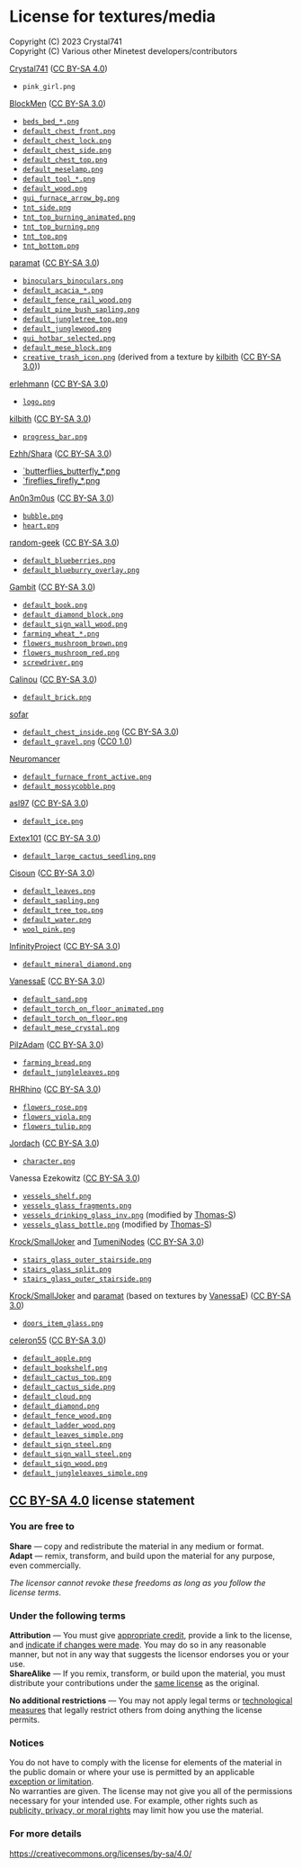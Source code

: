 # License for textures/media

Copyright (C) 2023 Crystal741\
Copyright (C) Various other Minetest developers/contributors

[Crystal741](https://github.com/Crystal741) ([CC BY-SA 4.0](https://creativecommons.org/licenses/by-sa/4.0/))

- `pink_girl.png`

[BlockMen](https://github.com/BlockMen) ([CC BY-SA 3.0](https://creativecommons.org/licenses/by-sa/3.0/))

- [`beds_bed_*.png`](https://github.com/minetest/minetest_game/tree/master/mods/beds/textures)
- [`default_chest_front.png`](https://github.com/minetest/minetest_game/blob/master/mods/default/textures/default_chest_front.png)
- [`default_chest_lock.png`](https://github.com/minetest/minetest_game/blob/master/mods/default/textures/default_chest_lock.png)
- [`default_chest_side.png`](https://github.com/minetest/minetest_game/blob/master/mods/default/textures/default_chest_side.png)
- [`default_chest_top.png`](https://github.com/minetest/minetest_game/blob/master/mods/default/textures/default_chest_top.png)
- [`default_meselamp.png`](https://github.com/minetest/minetest_game/blob/master/mods/default/textures/default_meselamp.png)
- [`default_tool_*.png`](https://github.com/minetest/minetest_game/tree/master/mods/default/textures)
- [`default_wood.png`](https://github.com/minetest/minetest_game/blob/master/mods/default/textures/default_wood.png)
- [`gui_furnace_arrow_bg.png`](https://github.com/minetest/minetest_game/blob/master/mods/default/textures/gui_furnace_arrow_bg.png)
- [`tnt_side.png`](https://github.com/minetest/minetest_game/blob/master/mods/tnt/textures/tnt_side.png)
- [`tnt_top_burning_animated.png`](https://github.com/minetest/minetest_game/blob/master/mods/tnt/textures/tnt_top_burning_animated.png)
- [`tnt_top_burning.png`](https://github.com/minetest/minetest_game/blob/master/mods/tnt/textures/tnt_top_burning.png)
- [`tnt_top.png`](https://github.com/minetest/minetest_game/blob/master/mods/tnt/textures/tnt_top.png)
- [`tnt_bottom.png`](https://github.com/minetest/minetest_game/blob/master/mods/tnt/textures/tnt_bottom.png)

[paramat](https://github.com/paramt) ([CC BY-SA 3.0](https://creativecommons.org/licenses/by-sa/3.0/))

- [`binoculars_binoculars.png`](https://github.com/minetest/minetest_game/tree/master/mods/binoculars/textures)
- [`default_acacia_*.png`](https://github.com/minetest/minetest_game/tree/master/mods/default/textures)
- [`default_fence_rail_wood.png`](https://github.com/minetest/minetest_game/blob/master/mods/default/textures/default_fence_rail_wood.png)
- [`default_pine_bush_sapling.png`](https://github.com/minetest/minetest_game/blob/master/mods/default/textures/default_pine_bush_sapling.png)
- [`default_jungletree_top.png`](https://github.com/minetest/minetest_game/blob/master/mods/default/textures/default_jungletree_top.png)
- [`default_junglewood.png`](https://github.com/minetest/minetest_game/blob/master/mods/default/textures/default_junglewood.png)
- [`gui_hotbar_selected.png`](https://github.com/minetest/minetest_game/blob/master/mods/default/textures/gui_hotbar_selected.png)
- [`default_mese_block.png`](https://github.com/minetest/minetest_game/blob/master/mods/default/textures/default_mese_block.png)
- [`creative_trash_icon.png`](https://github.com/minetest/minetest_game/blob/master/mods/creative/textures/creative_trash_icon.png) (derived from a texture by [kilbith](https://github.com/kilbith) ([CC BY-SA 3.0](https://creativecommons.org/licenses/by-sa/3.0/)))

[erlehmann](https://github.com/erlehmann) ([CC BY-SA 3.0](https://creativecommons.org/licenses/by-sa/3.0/))

- [`logo.png`](https://github.com/minetest/minetest/blob/master/textures/base/pack/logo.png)

[kilbith](https://github.com/kilbith) ([CC BY-SA 3.0](https://creativecommons.org/licenses/by-sa/3.0/))

- [`progress_bar.png`](https://github.com/minetest/minetest/blob/master/textures/base/pack/progress_bar.png)

[Ezhh/Shara](https://github.com/Ezhh) ([CC BY-SA 3.0](https://creativecommons.org/licenses/by-sa/3.0/))

- [`butterflies_butterfly_*.png](https://github.com/minetest/minetest_game/tree/master/mods/butterflies/textures)
- [`fireflies_firefly_*.png](https://github.com/minetest/minetest_game/tree/master/mods/fireflies/textures)

[An0n3m0us](https://github.com/An0n3m0us) ([CC BY-SA 3.0](https://creativecommons.org/licenses/by-sa/3.0/))

- [`bubble.png`](https://github.com/minetest/minetest_game/blob/master/mods/default/textures/bubble.png)
- [`heart.png`](https://github.com/minetest/minetest_game/blob/master/mods/default/textures/heart.png)

[random-geek](https://github.com/random-geek) ([CC BY-SA 3.0](https://creativecommons.org/licenses/by-sa/3.0/))

- [`default_blueberries.png`](https://github.com/minetest/minetest_game/blob/master/mods/default/textures/default_blueberries.png)
- [`default_blueburry_overlay.png`](https://github.com/minetest/minetest_game/blob/master/mods/default/textures/default_blueberry_overlay.png)

[Gambit](https://forum.minetest.net/memberlist.php?mode=viewprofile&u=398) ([CC BY-SA 3.0](https://creativecommons.org/licenses/by-sa/3.0/))

- [`default_book.png`](https://github.com/minetest/minetest_game/blob/master/mods/default/textures/default_book.png)
- [`default_diamond_block.png`](https://github.com/minetest/minetest_game/blob/master/mods/default/textures/default_diamond_block.png)
- [`default_sign_wall_wood.png`](https://github.com/minetest/minetest_game/blob/master/mods/default/textures/default_sign_wall_wood.png)
- [`farming_wheat_*.png`](https://github.com/minetest/minetest_game/tree/master/mods/farming/textures)
- [`flowers_mushroom_brown.png`](https://github.com/minetest/minetest_game/blob/master/mods/flowers/textures/flowers_mushroom_brown.png)
- [`flowers_mushroom_red.png`](https://github.com/minetest/minetest_game/blob/master/mods/flowers/textures/flowers_mushroom_red.png)
- [`screwdriver.png`](https://github.com/minetest/minetest_game/blob/master/mods/screwdriver/textures/screwdriver.png)

[Calinou](https://github.com/Calinou) ([CC BY-SA 3.0](https://creativecommons.org/licenses/by-sa/3.0/))

- [`default_brick.png`](https://github.com/minetest/minetest_game/blob/master/mods/default/textures/default_brick.png)

[sofar](https://github.com/sofar)

- [`default_chest_inside.png`](https://github.com/minetest/minetest_game/blob/master/mods/default/textures/default_chest_inside.png) ([CC BY-SA 3.0](https://creativecommons.org/licenses/by-sa/3.0/))
- [`default_gravel.png`](https://github.com/minetest/minetest_game/blob/master/mods/default/textures/default_gravel.png) ([CC0 1.0](https://creativecommons.org/publicdomain/zero/1.0/deed))

[Neuromancer](https://forum.minetest.net/memberlist.php?mode=viewprofile&u=2053)

- [`default_furnace_front_active.png`](https://github.com/minetest/minetest_game/blob/master/mods/default/textures/default_furnace_front_active.png)
- [`default_mossycobble.png`](https://github.com/minetest/minetest_game/blob/master/mods/default/textures/default_mossycobble.png)

[asl97](https://github.com/asl97) ([CC BY-SA 3.0](https://creativecommons.org/licenses/by-sa/3.0/))

- [`default_ice.png`](https://github.com/minetest/minetest_game/blob/master/mods/default/textures/default_ice.png)

[Extex101](https://github.com/Extex101) ([CC BY-SA 3.0](https://creativecommons.org/licenses/by-sa/3.0/))

- [`default_large_cactus_seedling.png`](https://github.com/minetest/minetest_game/blob/master/mods/default/textures/default_large_cactus_seedling.png)

[Cisoun](https://github.com/cisoun) ([CC BY-SA 3.0](https://creativecommons.org/licenses/by-sa/3.0/))

- [`default_leaves.png`](https://github.com/minetest/minetest_game/blob/master/mods/default/textures/default_leaves.png)
- [`default_sapling.png`](https://github.com/minetest/minetest_game/blob/master/mods/default/textures/default_sapling.png)
- [`default_tree_top.png`](https://github.com/minetest/minetest_game/blob/master/mods/default/textures/default_tree_top.png)
- [`default_water.png`](https://github.com/minetest/minetest_game/blob/master/mods/default/textures/default_water.png)
- [`wool_pink.png`](https://github.com/minetest/minetest_game/blob/master/mods/wool/textures/wool_pink.png)

[InfinityProject](https://forum.minetest.net/memberlist.php?mode=viewprofile&u=1494) ([CC BY-SA 3.0](https://creativecommons.org/licenses/by-sa/3.0/))

- [`default_mineral_diamond.png`](https://github.com/minetest/minetest_game/blob/master/mods/default/textures/default_mineral_diamond.png)

[VanessaE](https://github.com/VanessaE) ([CC BY-SA 3.0](https://creativecommons.org/licenses/by-sa/3.0/))

- [`default_sand.png`](https://github.com/minetest/minetest_game/blob/master/mods/default/textures/default_sand.png)
- [`default_torch_on_floor_animated.png`](https://github.com/minetest/minetest_game/blob/master/mods/default/textures/default_torch_on_floor_animated.png)
- [`default_torch_on_floor.png`](https://github.com/minetest/minetest_game/blob/master/mods/default/textures/default_torch_on_floor.png)
- [`default_mese_crystal.png`](https://github.com/minetest/minetest_game/blob/master/mods/default/textures/default_mese_crystal.png)

[PilzAdam](https://github.com/PilzAdam) ([CC BY-SA 3.0](https://creativecommons.org/licenses/by-sa/3.0/))

- [`farming_bread.png`](https://github.com/minetest/minetest_game/blob/master/mods/farming/textures/farming_bread.png)
- [`default_jungleleaves.png`](https://github.com/minetest/minetest_game/blob/master/mods/default/textures/default_jungleleaves.png)

[RHRhino](https://github.com/RHRhino) ([CC BY-SA 3.0](https://creativecommons.org/licenses/by-sa/3.0/))

- [`flowers_rose.png`](https://github.com/minetest/minetest_game/blob/master/mods/flowers/textures/flowers_rose.png)
- [`flowers_viola.png`](https://github.com/minetest/minetest_game/blob/master/mods/flowers/textures/flowers_viola.png)
- [`flowers_tulip.png`](https://github.com/minetest/minetest/game/blob/master/mods/flowers/textures/flowers_tulip.png)

[Jordach](https://github.com/Jordach) ([CC BY-SA 3.0](https://creativecommons.org/licenses/by-sa/3.0/))

- [`character.png`](https://github.com/minetest/minetest/games/minetest_game/mods/player_api/textures/character.png)

Vanessa Ezekowitz ([CC BY-SA 3.0](https://creativecommons.org/licenses/by-sa/3.0/))

- [`vessels_shelf.png`](https://github.com/minetest/minetest_game/blob/master/mods/vessels/textures/vessels_shelf.png)
- [`vessels_glass_fragments.png`](https://github.com/minetest/minetest_game/blob/master/mods/vessels/textures/vessels_glass_fragments.png)
- [`vessels_drinking_glass_inv.png`](https://github.com/minetest/minetest_game/blob/master/mods/vessels/textures/vessels_drinking_glass_inv.png) (modified by [Thomas-S](https://github.com/Thomas-S))
- [`vessels_glass_bottle.png`](https://github.com/minetest/minetest_game/blob/master/mods/vessels/textures/vessels_glass_bottle.png) (modified by [Thomas-S](https://github.com/Thomas-S))

[Krock/SmallJoker](https://github.com/SmallJoker) and [TumeniNodes](https://github.com/TumeniNodes) ([CC BY-SA 3.0](https://creativecommons.org/licenses/by-sa/3.0/))

- [`stairs_glass_outer_stairside.png`](https://github.com/minetest/minetest_game/blob/master/mods/stairs/textures/stairs_glass_outer_stairside.png)
- [`stairs_glass_split.png`](https://github.com/minetest/minetest_game/blob/master/mods/stairs/textures/stairs_glass_split.png)
- [`stairs_glass_outer_stairside.png`](https://github.com/minetest/minetest_game/blob/master/mods/stairs/textures/stairs_glass_outer_stairside.png)

[Krock/SmallJoker](https://github.com/SmallJoker) and [paramat](https://github.com/paramat) (based on textures by [VanessaE](https://github.com/VanessaE)) ([CC BY-SA 3.0](https://creativecommons.org/licenses/by-sa/3.0/))

- [`doors_item_glass.png`](https://github.com/minetest/minetest_game/blob/master/mods/doors/textures/doors_item_glass.png)

[celeron55](https://github.com/celeron55) ([CC BY-SA 3.0](https://creativecommons.org/licenses/by-sa/3.0/))

- [`default_apple.png`](https://github.com/minetest/minetest_game/blob/master/mods/default/textures/default_apple.png)
- [`default_bookshelf.png`](https://github.com/minetest/minetest_game/blob/master/mods/default/textures/default_bookshelf.png)
- [`default_cactus_top.png`](https://github.com/minetest/minetest_game/blob/master/mods/default/textures/default_cactus_top.png)
- [`default_cactus_side.png`](https://github.com/minetest/minetest_game/blob/master/mods/default/textures/default_cactus_side.png)
- [`default_cloud.png`](https://github.com/minetest/minetest_game/blob/master/mods/default/textures/default_cloud.png)
- [`default_diamond.png`](https://github.com/minetest/minetest_game/blob/master/mods/default/textures/default_diamond.png)
- [`default_fence_wood.png`](https://github.com/minetest/minetest_game/blob/master/mods/default/textures/default_fence_wood.png)
- [`default_ladder_wood.png`](https://github.com/minetest/minetest_game/blob/master/mods/default/textures/default_ladder_wood.png)
- [`default_leaves_simple.png`](https://github.com/minetest/minetest_game/blob/master/mods/default/textures/default_leaves_simple.png)
- [`default_sign_steel.png`](https://github.com/minetest/minetest_game/blob/master/mods/default/textures/default_sign_steel.png)
- [`default_sign_wall_steel.png`](https://github.com/minetest/minetest_game/blob/master/mods/default/textures/default_sign_wall_steel.png)
- [`default_sign_wood.png`](https://github.com/minetest/minetest_game/blob/master/mods/default/textures/default_sign_wood.png)
- [`default_jungleleaves_simple.png`](https://github.com/minetest/minetest_game/blob/master/mods/default/textures/default_jungleleaves_simple.png)

## [CC BY-SA 4.0](https://creativecommons.org/licenses/by-sa/4.0/) license statement

### You are free to

**Share** — copy and redistribute the material in any medium or format.\
**Adapt** — remix, transform, and build upon the material
for any purpose, even commercially.

_The licensor cannot revoke these freedoms as long as you follow the license terms._

### Under the following terms

**Attribution** — You must give [appropriate credit](https://wiki.creativecommons.org/wiki/License_Versions#Detailed_attribution_comparison_chart), provide a link to the license, and [indicate if changes were made](https://wiki.creativecommons.org/wiki/License_Versions#Modifications_and_adaptations_must_be_marked_as_such). You may do so in any reasonable manner, but not in any way that suggests the licensor endorses you or your use.\
**ShareAlike** — If you remix, transform, or build upon the material, you must distribute your contributions under the [same license](https://creativecommons.org/share-your-work/licensing-considerations/compatible-licenses) as the original.

**No additional restrictions** — You may not apply legal terms or [technological measures](https://wiki.creativecommons.org/wiki/License_Versions#Application_of_effective_technological_measures_by_users_of_CC-licensed_works_prohibited) that legally restrict others from doing anything the license permits.

### Notices

You do not have to comply with the license for elements of the material in the public domain or where your use is permitted by an applicable [exception or limitation](https://creativecommons.org/faq/#Do_Creative_Commons_licenses_affect_exceptions_and_limitations_to_copyright.2C_such_as_fair_dealing_and_fair_use.3F).\
No warranties are given. The license may not give you all of the permissions necessary for your intended use. For example, other rights such as [publicity, privacy, or moral rights](https://wiki.creativecommons.org/wiki/Considerations_for_licensors_and_licensees) may limit how you use the material.

### For more details

<https://creativecommons.org/licenses/by-sa/4.0/>
